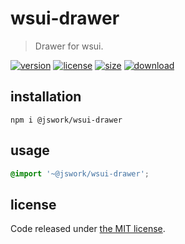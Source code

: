 # wsui-drawer
> Drawer for wsui.

[![version][version-image]][version-url]
[![license][license-image]][license-url]
[![size][size-image]][size-url]
[![download][download-image]][download-url]

## installation
```shell
npm i @jswork/wsui-drawer
```

## usage
```scss
@import '~@jswork/wsui-drawer';
```

## license
Code released under [the MIT license](https://github.com/afeiship/wsui-drawer/blob/master/LICENSE.txt).

[version-image]: https://img.shields.io/npm/v/@jswork/wsui-drawer
[version-url]: https://npmjs.org/package/@jswork/wsui-drawer

[license-image]: https://img.shields.io/npm/l/@jswork/wsui-drawer
[license-url]: https://github.com/afeiship/wsui-drawer/blob/master/LICENSE.txt

[size-image]: https://img.shields.io/bundlephobia/minzip/@jswork/wsui-drawer
[size-url]: https://github.com/afeiship/wsui-drawer/blob/master/dist/wsui-drawer.min.js

[download-image]: https://img.shields.io/npm/dm/@jswork/wsui-drawer
[download-url]: https://www.npmjs.com/package/@jswork/wsui-drawer

